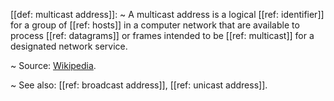 [[def: multicast address]]:
~ A multicast address is a logical [[ref: identifier]] for a group of [[ref: hosts]] in a computer network that are available to process [[ref: datagrams]] or frames intended to be [[ref: multicast]] for a designated network service.

~ Source: [Wikipedia](https://en.wikipedia.org/wiki/Multicast_address).

~ See also: [[ref: broadcast address]], [[ref: unicast address]].


